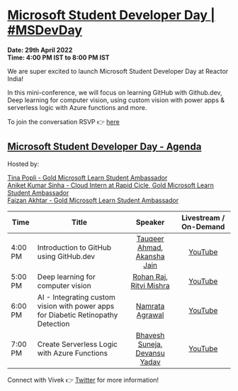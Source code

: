 # [Microsoft Student Developer Day | #MSDevDay](https://www.meetup.com/microsoft-reactor-bengaluru/events/285075106/)

**Date: 29th April 2022 </br>
Time: 4:00 PM IST to 8:00 PM IST**

We are super excited to launch Microsoft Student Developer Day at Reactor India!

In this mini-conference, we will focus on learning GitHub with Github.dev, Deep learning for computer vision, using custom vision with power apps & serverless logic with Azure functions and more.

To join the conversation RSVP :point_right: [here](https://www.meetup.com/microsoft-reactor-bengaluru/events/285075106/)

## [Microsoft Student Developer Day - Agenda](https://www.meetup.com/microsoft-reactor-bengaluru/events/285075106/)

Hosted by: 

[Tina Popli - Gold Microsoft Learn Student Ambassador](https://www.linkedin.com/in/tina-popli-025a891b4/) <br/>
[Aniket Kumar Sinha - Cloud Intern at Rapid Cicle, Gold Microsoft Learn Student Ambassador](https://linktr.ee/aniketkumarsinha) <br/>
[Faizan Akhtar - Gold Microsoft Learn Student Ambassador](https://www.linkedin.com/in/akhtar-faizan/)

|     Time     |    Title   | Speaker | Livestream / On-Demand | 
|     ---    | ---          | :---:     | :---: |
| 4:00 PM   |  Introduction to GitHub using GitHub.dev | [Tauqeer Ahmad](https://www.linkedin.com/in/tauqeerahmad5201/), [Akansha Jain](https://linktr.ee/akansha1611) | [YouTube](https://aka.ms/MSDDay-29thApril) |
| 5:00 PM   | Deep learning for computer vision |  [Rohan Raj](https://www.linkedin.com/in/rohan-raj-01631716b/), [Ritvi Mishra](https://www.linkedin.com/in/ritvimishra/) | [YouTube](https://aka.ms/MSDDay-29thApril) |
| 6:00 PM   | AI - Integrating custom vision with power apps for Diabetic Retinopathy Detection |  [Namrata Agrawal](https://www.linkedin.com/in/namrata-agrawal-/) | [YouTube](https://aka.ms/MSDDay-29thApril) |
| 7:00 PM   | Create Serverless Logic with Azure Functions | [Bhavesh Suneja](https://www.linkedin.com/in/bhaveshsuneja/), [Devansu Yadav](https://linktr.ee/DevansuYadav) | [YouTube](https://aka.ms/MSDDay-29thApril) |

Connect with Vivek 👉 [Twitter](https://twitter.com/vivek_sridhar) for more information!
